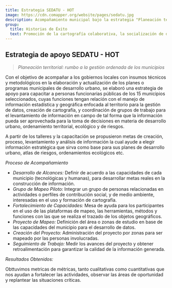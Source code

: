 ```yaml
---
title: Estrategia SEDATU - HOT
image: https://cdn.comapper.org/website/pages/sedatu.jpg
description: Acompañamiento municipal bajo la estrategia "Planeación territorial - Rumbo a la gestión ordenada de los municipios".
group:
  title: Historias de Éxito
  text: Promoción de la cartografía colaborativa, la socialización de datos abiertos, y el uso de tecnología libre.
---
```


## Estrategia de apoyo SEDATU - HOT
> *Planeación territorial: rumbo a la gestión ordenada de los municipios*

Con el objetivo de acompañar a los gobiernos locales con insumos técnicos y metodológicos en la elaboración y actualización de los planes o programas municipales de desarrollo urbano, se elaboró una estrategia de apoyo para capacitar a personas funcionarias públicas de los 15 municipios seleccionados, cuyas funciones tengan relación con el manejo de información estadística y geográfica enfocada al territorio para la gestión de datos, creación de cartografía, y coordinación de grupos de trabajo para el levantamiento de información en campo de tal forma que la información pueda ser aprovechada para la toma de decisiones en materia de desarrollo urbano, ordenamiento territorial, ecológico y de riesgos.

A partir de los talleres y la capacitación se propusieron metas de creación, proceso, levantamiento y análisis de información la cual ayude a elegir información estratégica que sirva como base para sus planes de desarrollo urbano, atlas de riesgos, ordenamientos ecológicos etc.

*Proceso de Acompañamiento*

- *Desarrollo de Alcances:* Definir de acuerdo a las capacidades de cada municipio (tecnológicas y humanas), para desarrollar metas reales en la construcción de información.
- *Grupo de Mapeo Piloto:* Integrar un grupo de personas relacionadas en actividades o perfiles de contribución social, y de medio ambiente, interesadas en el uso y formación de cartografía.
- *Fortalecimiento de Capacidades:* Mesa de ayuda para los participantes en el uso de las plataformas de mapeo, las herramientas, métodos y funciones con las que se realiza el trazado de los objetos geográficos.
- *Proyecto de Mapeo:* Definición del área o zonas de estudio en base de las capacidades del municipio para el desarrollo de datos.
- *Creación del Proyecto:* Administración del proyecto por zonas para ser mapeado por las personas involucradas.
- *Seguimiento de Trabajo:* Medir los avances del proyecto y obtener retroalimentación para garantizar la calidad de la información generada.

*Resultados Obtenidos:* 

Obttuvimos metricas de métricas, tanto cualitativas como cuantitativas que nos ayudan a fortalecer las actividades, observar las áreas de oportunidad y replantear las situaciones críticas.